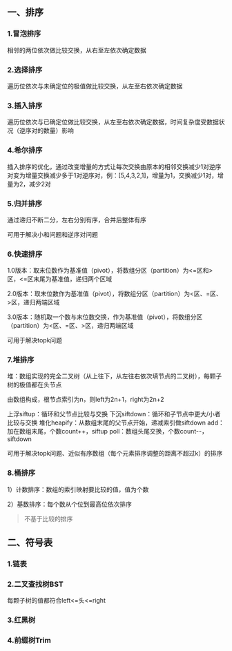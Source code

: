 ## 一、排序

### 1.冒泡排序

相邻的两位依次做比较交换，从右至左依次确定数据

### 2.选择排序

遍历位依次与未确定位的极值做比较交换，从左至右依次确定数据

### 3.插入排序

遍历位依次与已确定位做比较交换，从左至右依次确定数据，时间复杂度受数据状况（逆序对的数量）影响

### 4.希尔排序

插入排序的优化，通过改变增量的方式让每次交换由原本的相邻交换减少1对逆序对变为增量交换减少多于1对逆序对，例：[5,4,3,2,1]，增量为1，交换减少1对，增量为2，减少2对

### 5.归并排序

通过递归不断二分，左右分别有序，合并后整体有序

可用于解决小和问题和逆序对问题

### 6.快速排序

1.0版本：取末位数作为基准值（pivot），将数组分区（partition）为<=区和>区，<=区末尾为基准值，递归两个区域

2.0版本：取末位数作为基准值（pivot），将数组分区（partition）为<区、=区、>区，递归两端区域

3.0版本：随机取一个数与末位数交换，作为基准值（pivot），将数组分区（partition）为<区、=区、>区，递归两端区域

可用于解决topk问题

### 7.堆排序

堆：数组实现的完全二叉树（从上往下，从左往右依次填节点的二叉树），每颗子树的极值都在头节点

由数组构成，根节点索引为n，则left为2n+1，right为2n+2

上浮siftup：循环和父节点比较与交换
下沉siftdown：循环和子节点中更大/小者比较与交换
堆化heapify：从数组末尾的父节点开始，递减索引做siftdown
add：加在数组末尾，个数count++，siftup
poll：数组头尾交换，个数count--，siftdown

可用于解决topk问题、近似有序数组（每个元素排序调整的距离不超过k）的排序

### 8.桶排序

1）计数排序：数组的索引映射要比较的值，值为个数

2）基数排序：每个数从个位到最高位依次排序

> 不基于比较的排序

## 二、符号表

### 1.链表

### 2.二叉查找树BST

每颗子树的值都符合left<=头<=right

### 3.红黑树

### 4.前缀树Trim